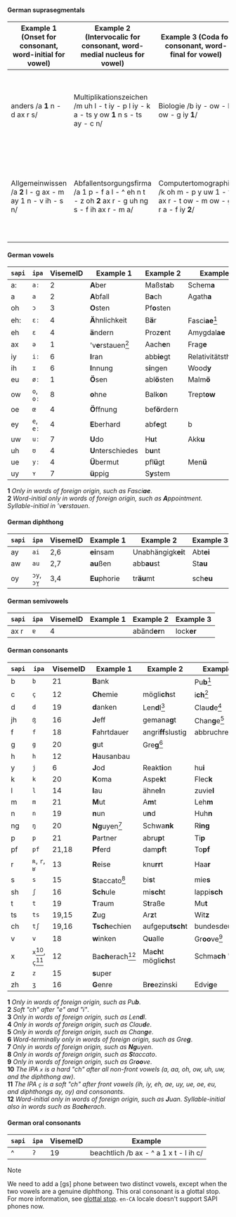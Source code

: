#### German suprasegmentals

| Example&nbsp;1 (Onset for consonant, word-initial for vowel) | Example&nbsp;2 (Intervocalic for consonant, word-medial nucleus for vowel) | Example&nbsp;3 (Coda for consonant, word-final for vowel) | Comments |
|--|--|--|--|
| anders /a **1** n - d ax r s/ | Multiplikationszeichen /m uh l - t iy - p l iy - k a - ts y ow **1** n s - ts ay - c n/ | Biologie /b iy - ow - l ow - g iy **1**/ | Speech service phone set put stress after the vowel of the stressed  syllable |
| Allgemeinwissen /a **2** l - g ax - m ay 1 n - v ih - s n/ | Abfallentsorgungsfirma /a 1 p - f a l - ^ eh n t - z oh **2** ax r - g uh ng s - f ih ax r - m  a/ | Computertomographie /k oh m - p y uw 1 - t ax r - t ow - m ow - g r a - f iy **2**/ | The Speech service phone set puts stress after the vowel of the sub-stressed syllable |

#### German vowels

| `sapi` | `ipa`     | VisemeID | Example&nbsp;1                             | Example&nbsp;2     | Example&nbsp;3                          |
|--------|-----------|----------|---------------------------------------|---------------|------------------------------------|
| a:     | `aː`      | 2        | **A**ber                              | Maßst**a**b   | Schem**a**                         |
| a      | `a`       | 2        | **A**bfall                            | B**a**ch      | Agath**a**                         |
| oh     | `ɔ`       | 3        | **O**sten                             | Pf**o**sten   |                                    |
| eh:    | `ɛː`      | 4        | **Ä**hnlichkeit                       | B**ä**r       | Fasci**ae**[<sup>1</sup>](#de-v-1) |
| eh     | `ɛ`       | 4        | **ä**ndern                            | Proz**e**nt   | Amygdal**ae**                      |
| ax     | `ə`       | 1        | 'v**e**rstauen[<sup>2</sup>](#de-v-2) | Aach**e**n    | Frag**e**                          |
| iy     | `iː`      | 6        | **I**ran                              | abb**ie**gt   | Relativitätstheor**ie**            |
| ih     | `ɪ`       | 6        | **I**nnung                            | s**i**ngen    | Wood**y**                          |
| eu     | `øː`      | 1        | **Ö**sen                              | abl**ö**sten  | Malm**ö**                          |
| ow     | `o`, `oː` | 8        | **o**hne                              | Balk**o**n    | Trept**ow**                        |
| oe     | `œ`       | 4        | **Ö**ffnung                           | bef**ö**rdern |                                    |
| ey     | `e`, `eː` | 4        | **E**berhard                          | abf**e**gt    | b                                  |
| uw     | `uː`      | 7        | **U**do                               | H**u**t       | Akk**u**                           |
| uh     | `ʊ`       | 4        | **U**nterschiedes                     | b**u**nt      |                                    |
| ue     | `yː`      | 4        | **Ü**bermut                           | pfl**ü**gt    | Men**ü**                           |
| uy     | `ʏ`       | 7        | **ü**ppig                             | S**y**stem    |                                    |

<a id="de-v-1"></a>
**1** *Only in words of foreign origin, such as Fasci**ae***.<br>
<a id="de-v-2"></a>
**2** *Word-initial only in words of foreign origin, such as **A**ppointment. Syllable-initial in 'v**e**rstauen*.

#### German diphthong

| `sapi` | `ipa`       | VisemeID | Example&nbsp;1    | Example&nbsp;2          | Example&nbsp;3 |
|--------|-------------|----------|--------------|--------------------|-----------|
| ay     | `ai`        | 2,6      | **ei**nsam   | Unabhängigk**ei**t | Abt**ei** |
| aw     | `au`        | 2,7      | **au**ßen    | abb**au**st        | St**au**  |
| oy     | `ɔy`, `ɔʏ̯` | 3,4      | **Eu**phorie | tr**äu**mt         | sch**eu** |

#### German semivowels

| `sapi` | `ipa` | VisemeID | Example&nbsp;1 | Example&nbsp;2    | Example&nbsp;3  |
|--------|-------|----------|-----------|--------------|------------|
| ax r   | `ɐ`   | 4        |           | abänd**er**n | lock**er** |

#### German consonants

| `sapi` | `ipa` | VisemeID | Example&nbsp;1 | Example&nbsp;2 | Example&nbsp;3 |
|--|--|----------|--|--|--|
| b | `b` | 21       | **B**ank | | Pu**b**[<sup>1</sup>](#de-c-1) |
| c | `ç` | 12       | **Ch**emie | mögli**ch**st | i**ch**[<sup>2</sup>](#de-c-2) |
| d | `d` | 19       | **d**anken | Len**d**l[<sup>3</sup>](#de-c-3) | Clau**d**e[<sup>4</sup>](#de-c-4) |
| jh | `ʤ` | 16       | **J**eff | gemana**g**t | Chan**g**e[<sup>5</sup>](#de-c-5) |
| f | `f` | 18       | **F**ahrtdauer | angri**ff**slustig | abbruchrei**f** |
| g | `g` | 20       | **g**ut |  Gre**g**[<sup>6</sup>](#de-c-6) |  |
| h | `h` | 12       | **H**ausanbau |  |  |
| y | `j` | 6        | **J**od | Reakt**i**on | hu**i** |
| k | `k` | 20       | **K**oma | Aspe**k**t | Flec**k** |
| l | `l` | 14       | **l**au | ähne**l**n | zuvie**l** |
| m | `m` | 21       | **M**ut | A**m**t | Leh**m** |
| n | `n` | 19       | **n**un | u**n**d | Huh**n** |
| ng | `ŋ` | 20       | **Ng**uyen[<sup>7</sup>](#de-c-7) | Schwa**nk** | R**ing** |
| p | `p` | 21       | **P**artner | abru**p**t | Ti**p** |
| pf | `pf` | 21,18    | **Pf**erd | dam**pf**t | To**pf** |
| r | `ʀ`, `r`, `ʁ` | 13       | **R**eise | knu**rr**t | Haa**r** |
| s | `s` | 15       | **S**taccato[<sup>8</sup>](#de-c-8) | bi**s**t | mie**s** |
| sh | `ʃ` | 16       | **Sch**ule | mi**sch**t | lappi**sch** |
| t | `t` | 19       | **T**raum | S**t**raße | Mu**t** |
| ts | `ts` | 19,15    | **Z**ug | Ar**z**t | Wit**z** |
| ch | `tʃ` | 19,16    | **Tsch**echien | aufgepu**tsch**t | bundesdeu**tsch** |
| v | `v` | 18       | **w**inken | Q**u**alle | Gr**oo**ve[<sup>9</sup>](#de-c-9) |
| x | `x`[<sup>10</sup>](#de-c-10), `ç`[<sup>11</sup>](#de-c-11) | 12       | Ba**ch**erach[<sup>12</sup>](#de-c-12) | Ma**ch**t mögli**ch**st | Schma**ch** 'i**ch** |
| z | `z` | 15       | **s**uper |  |  |
| zh | `ʒ` | 16       | **G**enre | B**re**ezinski | Edvi**g**e |

<a id="de-c-1"></a>
**1** *Only in words of foreign origin, such as Pu**b***.<br>
<a id="de-c-2"></a>
**2** *Soft "ch" after "e" and "i"*.<br>
<a id="de-c-3"></a>
**3** *Only in words of foreign origin, such as Len**d**l*.<br>
<a id="de-c-4"></a>
**4** *Only in words of foreign origin, such as Clau**d**e*.<br>
<a id="de-c-5"></a>
**5** *Only in words of foreign origin, such as Chan**g**e*.<br>
<a id="de-c-6"></a>
**6** *Word-terminally only in words of foreign origin, such as Gre**g***.<br>
<a id="de-c-7"></a>
**7** *Only in words of  foreign origin, such as **Ng**uyen*.<br>
<a id="de-c-8"></a>
**8** *Only in words of foreign origin, such as **S**taccato*.<br>
<a id="de-c-9"></a>
**9** *Only in words of foreign origin, such as Gr**oo**ve*.<br>
<a id="de-c-10"></a>
**10** *The IPA `x` is a hard "ch" after all non-front vowels (a, aa, oh, ow, uh, uw, and the diphthong aw)*.<br>
<a id="de-c-11"></a>
**11** *The IPA `ç` is a soft "ch" after front vowels (ih, iy, eh, ae, uy, ue, oe, eu, and diphthongs ay, oy) and consonants*.<br>
<a id="de-c-12"></a>
**12** *Word-initial only in words of foreign origin, such as **J**uan. Syllable-initial also in words such as Ba**ch**erach*.<br>

#### German oral consonants

| `sapi` | `ipa` | VisemeID | Example                                  |
|--------|-------|----------|------------------------------------------|
| ^      | `ʔ`   | 19        |beachtlich     /b ax - ^ a 1 x t - l ih c/ |

> [!NOTE]
> We need to add a [gs\] phone between two distinct vowels, except when the two vowels are a genuine diphthong. This oral consonant is a glottal stop. For more information, see [glottal stop](http://en.wikipedia.org/wiki/Glottal_stop).
> `en-CA` locale doesn't support SAPI phones now.